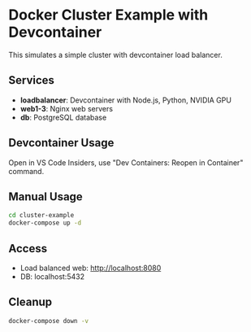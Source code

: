 # Docker Cluster Example with Devcontainer

This simulates a simple cluster with devcontainer load balancer.

## Services

- **loadbalancer**: Devcontainer with Node.js, Python, NVIDIA GPU
- **web1-3**: Nginx web servers
- **db**: PostgreSQL database

## Devcontainer Usage

Open in VS Code Insiders, use "Dev Containers: Reopen in Container" command.

## Manual Usage

```bash
cd cluster-example
docker-compose up -d
```

## Access

- Load balanced web: <http://localhost:8080>
- DB: localhost:5432

## Cleanup

```bash
docker-compose down -v
```

